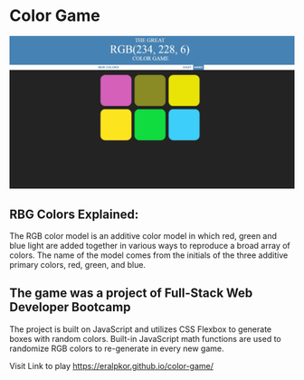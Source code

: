 # Color Game

![Color Game Screenshot](https://github.com/eralpkor/color-game/blob/master/colorGame.jpg?raw=true "Title")

## RBG Colors Explained:
The RGB color model is an additive color model in which red, green and blue light are added together in various ways to reproduce a broad array of colors. The name of the model comes from the initials of the three additive primary colors, red, green, and blue.

## The game was a project of Full-Stack Web Developer Bootcamp
The project is built on JavaScript and utilizes CSS Flexbox to generate boxes with random colors. Built-in JavaScript math functions are used to randomize RGB colors to re-generate in every new game.

Visit Link to play
https://eralpkor.github.io/color-game/
